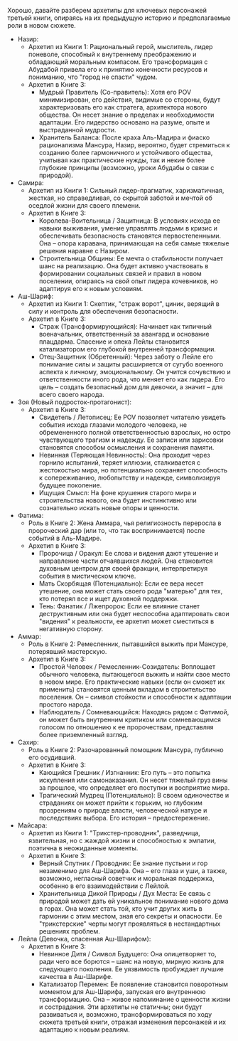 Хорошо, давайте разберем архетипы для ключевых персонажей третьей книги, опираясь на их предыдущую историю и предполагаемые роли в новом сюжете.
 * Назир:
   * Архетип из Книги 1: Рациональный герой, мыслитель, лидер поневоле, способный к внутреннему преображению и обладающий моральным компасом. Его трансформация с Абудабой привела его к принятию конечности ресурсов и пониманию, что "город не спасти" чудом.
   * Архетип в Книге 3:
     * Мудрый Правитель (Со-правитель): Хотя его POV минимизирован, его действия, видимые со стороны, будут характеризовать его как стратега, архитектора нового общества. Он несет знание о пределах и необходимости адаптации. Его лидерство основано на разуме, опыте и выстраданной мудрости.
     * Хранитель Баланса: После краха Аль-Мадира и фиаско рационализма Мансура, Назир, вероятно, будет стремиться к созданию более гармоничного и устойчивого общества, учитывая как практические нужды, так и некие более глубокие принципы (возможно, уроки Абудабы о связи с природой).
 * Самира:
   * Архетип из Книги 1: Сильный лидер-прагматик, харизматичная, жесткая, но справедливая, со скрытой заботой и мечтой об оседлой жизни для своего племени.
   * Архетип в Книге 3:
     * Королева-Воительница / Защитница: В условиях исхода ее навыки выживания, умение управлять людьми в кризис и обеспечивать безопасность становятся первостепенными. Она – опора каравана, принимающая на себя самые тяжелые решения наравне с Назиром.
     * Строительница Общины: Ее мечта о стабильности получает шанс на реализацию. Она будет активно участвовать в формировании социальных связей и правил в новом поселении, опираясь на свой опыт лидера кочевников, но адаптируя его к новым условиям.
 * Аш-Шариф:
   * Архетип из Книги 1: Скептик, "страж ворот", циник, верящий в силу и контроль для обеспечения безопасности.
   * Архетип в Книге 3:
     * Страж (Трансформирующийся): Начинает как типичный военачальник, ответственный за авангард и основание плацдарма. Спасение и опека Лейлы становится катализатором его глубокой внутренней трансформации.
     * Отец-Защитник (Обретенный): Через заботу о Лейле его понимание силы и защиты расширяется от сугубо военного аспекта к личному, эмоциональному. Он учится сочувствию и ответственности иного рода, что меняет его как лидера. Его цель – создать безопасный дом для девочки, а значит – для всего своего народа.
 * Зоя (Новый подросток-протагонист):
   * Архетип в Книге 3:
     * Свидетель / Летописец: Ее POV позволяет читателю увидеть события исхода глазами молодого человека, не обремененного полной ответственностью взрослых, но остро чувствующего трагизм и надежду. Ее записи или зарисовки становятся способом осмысления и сохранения памяти.
     * Невинная (Теряющая Невинность): Она проходит через горнило испытаний, теряет иллюзии, сталкивается с жестокостью мира, но потенциально сохраняет способность к сопереживанию, любопытству и надежде, символизируя будущее поколение.
     * Ищущая Смысл: На фоне крушения старого мира и строительства нового, она будет инстинктивно или сознательно искать новые опоры и ценности.
 * Фатима:
   * Роль в Книге 2: Жена Аммара, чья религиозность переросла в пророческий дар (или то, что так воспринимается) после событий в Аль-Мадире.
   * Архетип в Книге 3:
     * Пророчица / Оракул: Ее слова и видения дают утешение и направление части отчаявшихся людей. Она становится духовным центром для своей фракции, интерпретируя события в мистическом ключе.
     * Мать Скорбящая (Потенциально): Если ее вера несет утешение, она может стать своего рода "матерью" для тех, кто потерял все и ищет духовной поддержки.
     * Тень: Фанатик / Лжепророк: Если ее влияние станет деструктивным или она будет неспособна адаптировать свои "видения" к реальности, ее архетип может сместиться в негативную сторону.
 * Аммар:
   * Роль в Книге 2: Ремесленник, пытавшийся выжить при Мансуре, потерявший мастерскую.
   * Архетип в Книге 3:
     * Простой Человек / Ремесленник-Созидатель: Воплощает обычного человека, пытающегося выжить и найти свое место в новом мире. Его практические навыки (если он сможет их применить) становятся ценным вкладом в строительство поселения. Он – символ стойкости и способности к адаптации простого народа.
     * Наблюдатель / Сомневающийся: Находясь рядом с Фатимой, он может быть внутренним критиком или сомневающимся голосом по отношению к ее пророчествам, представляя более приземленный взгляд.
 * Сахир:
   * Роль в Книге 2: Разочарованный помощник Мансура, публично его осудивший.
   * Архетип в Книге 3:
     * Кающийся Грешник / Изгнанник: Его путь – это попытка искупления или самонаказания. Он несет тяжелый груз вины за прошлое, что определяет его поступки и восприятие мира.
     * Трагический Мудрец (Потенциально): В своем одиночестве и страданиях он может прийти к горьким, но глубоким прозрениям о природе власти, человеческой натуре и последствиях выбора. Его история – предостережение.
 * Майсара:
   * Архетип из Книги 1: "Трикстер-проводник", разведчица, язвительная, но с жаждой жизни и способностью к эмпатии, поэтична в неожиданные моменты.
   * Архетип в Книге 3:
     * Верный Спутник / Проводник: Ее знание пустыни и гор незаменимо для Аш-Шарифа. Она – его глаза и уши, а также, возможно, негласный советчик и моральная поддержка, особенно в его взаимодействии с Лейлой.
     * Хранительница Дикой Природы / Дух Места: Ее связь с природой может дать ей уникальное понимание нового дома в горах. Она может стать той, кто учит других жить в гармонии с этим местом, зная его секреты и опасности. Ее "трикстерские" черты могут проявляться в нестандартных решениях проблем.
 * Лейла (Девочка, спасенная Аш-Шарифом):
   * Архетип в Книге 3:
     * Невинное Дитя / Символ Будущего: Она олицетворяет то, ради чего все борются – шанс на новую, мирную жизнь для следующего поколения. Ее уязвимость пробуждает лучшие качества в Аш-Шарифе.
     * Катализатор Перемен: Ее появление становится поворотным моментом для Аш-Шарифа, запуская его внутреннюю трансформацию. Она – живое напоминание о ценности жизни и сострадания.
Эти архетипы не статичны; они будут развиваться и, возможно, трансформироваться по ходу сюжета третьей книги, отражая изменения персонажей и их адаптацию к новым реалиям.
